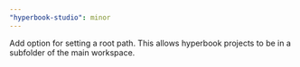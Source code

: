 ```yaml
---
"hyperbook-studio": minor
---
```


Add option for setting a root path. This allows hyperbook projects to be in a subfolder of the main workspace.
